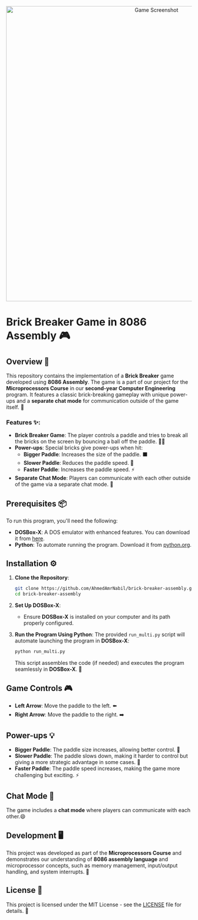 <div align="center"> <img src="https://github.com/user-attachments/assets/6dcb30e7-f328-4d86-8721-079d55873360" alt="Game Screenshot" width="800"/> </div>

# Brick Breaker Game in 8086 Assembly 🎮

## Overview 📝

This repository contains the implementation of a **Brick Breaker** game developed using **8086 Assembly**. The game is a part of our project for the **Microprocessors Course** in our **second-year Computer Engineering** program. It features a classic brick-breaking gameplay with unique power-ups and a **separate chat mode** for communication outside of the game itself. 🚀

### Features ✨:

- **Brick Breaker Game**: The player controls a paddle and tries to break all the bricks on the screen by bouncing a ball off the paddle. 🧱🎾
- **Power-ups**: Special bricks give power-ups when hit:
  - **Bigger Paddle**: Increases the size of the paddle. ⬛
  - **Slower Paddle**: Reduces the paddle speed. 🐢
  - **Faster Paddle**: Increases the paddle speed. ⚡
- **Separate Chat Mode**: Players can communicate with each other outside of the game via a separate chat mode. 💬

## Prerequisites 📦

To run this program, you'll need the following:

- **DOSBox-X**: A DOS emulator with enhanced features. You can download it from [here](https://dosbox-x.com/).
- **Python**: To automate running the program. Download it from [python.org](https://www.python.org/).

## Installation ⚙️

1. **Clone the Repository**:

    ```bash
    git clone https://github.com/AhmedAmrNabil/brick-breaker-assembly.git 
    cd brick-breaker-assembly
    ```

2. **Set Up DOSBox-X**:

    - Ensure **DOSBox-X** is installed on your computer and its path properly configured.

3. **Run the Program Using Python**:
   The provided `run_multi.py` script will automate launching the program in **DOSBox-X**: 

    ```bash
    python run_multi.py
    ```

    This script assembles the code (if needed) and executes the program seamlessly in **DOSBox-X**. 🚀

## Game Controls 🎮

- **Left Arrow**: Move the paddle to the left. ⬅️
- **Right Arrow**: Move the paddle to the right. ➡️

## Power-ups 💡

- **Bigger Paddle**: The paddle size increases, allowing better control. 🔼
- **Slower Paddle**: The paddle slows down, making it harder to control but giving a more strategic advantage in some cases. 🐢
- **Faster Paddle**: The paddle speed increases, making the game more challenging but exciting. ⚡

## Chat Mode 💬

The game includes a **chat mode** where players can communicate with each other.😄

## Development 🖥️

This project was developed as part of the **Microprocessors Course** and demonstrates our understanding of **8086 assembly language** and microprocessor concepts, such as memory management, input/output handling, and system interrupts. 🔧

## License 📜

This project is licensed under the MIT License - see the [LICENSE](LICENSE) file for details. 📄

